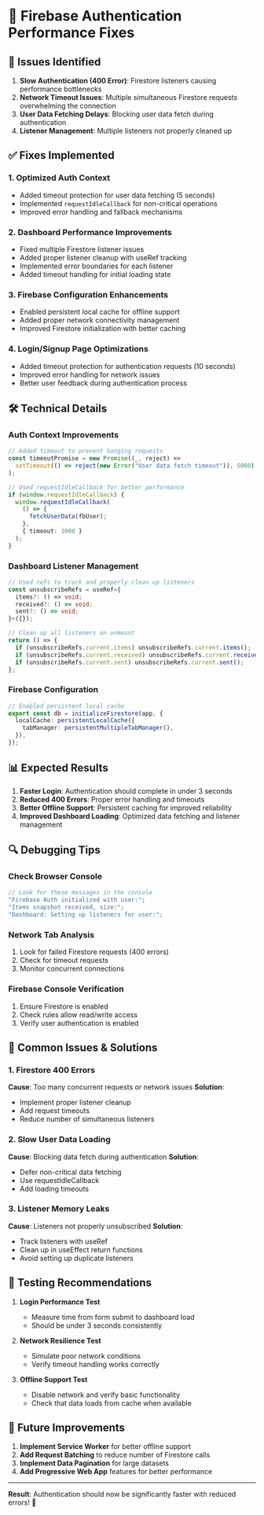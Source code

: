 # 🔐 Firebase Authentication Performance Fixes

## 🎯 Issues Identified

1. **Slow Authentication (400 Error)**: Firestore listeners causing performance bottlenecks
2. **Network Timeout Issues**: Multiple simultaneous Firestore requests overwhelming the connection
3. **User Data Fetching Delays**: Blocking user data fetch during authentication
4. **Listener Management**: Multiple listeners not properly cleaned up

## ✅ Fixes Implemented

### 1. **Optimized Auth Context**

- Added timeout protection for user data fetching (5 seconds)
- Implemented `requestIdleCallback` for non-critical operations
- Improved error handling and fallback mechanisms

### 2. **Dashboard Performance Improvements**

- Fixed multiple Firestore listener issues
- Added proper listener cleanup with useRef tracking
- Implemented error boundaries for each listener
- Added timeout handling for initial loading state

### 3. **Firebase Configuration Enhancements**

- Enabled persistent local cache for offline support
- Added proper network connectivity management
- Improved Firestore initialization with better caching

### 4. **Login/Signup Page Optimizations**

- Added timeout protection for authentication requests (10 seconds)
- Improved error handling for network issues
- Better user feedback during authentication process

## 🛠️ Technical Details

### Auth Context Improvements

```typescript
// Added timeout to prevent hanging requests
const timeoutPromise = new Promise((_, reject) =>
  setTimeout(() => reject(new Error("User data fetch timeout")), 5000)
);

// Used requestIdleCallback for better performance
if (window.requestIdleCallback) {
  window.requestIdleCallback(
    () => {
      fetchUserData(fbUser);
    },
    { timeout: 1000 }
  );
}
```

### Dashboard Listener Management

```typescript
// Used refs to track and properly clean up listeners
const unsubscribeRefs = useRef<{
  items?: () => void;
  received?: () => void;
  sent?: () => void;
}>({});

// Clean up all listeners on unmount
return () => {
  if (unsubscribeRefs.current.items) unsubscribeRefs.current.items();
  if (unsubscribeRefs.current.received) unsubscribeRefs.current.received();
  if (unsubscribeRefs.current.sent) unsubscribeRefs.current.sent();
};
```

### Firebase Configuration

```typescript
// Enabled persistent local cache
export const db = initializeFirestore(app, {
  localCache: persistentLocalCache({
    tabManager: persistentMultipleTabManager(),
  }),
});
```

## 📊 Expected Results

1. **Faster Login**: Authentication should complete in under 3 seconds
2. **Reduced 400 Errors**: Proper error handling and timeouts
3. **Better Offline Support**: Persistent caching for improved reliability
4. **Improved Dashboard Loading**: Optimized data fetching and listener management

## 🔍 Debugging Tips

### Check Browser Console

```javascript
// Look for these messages in the console
"Firebase Auth initialized with user:";
"Items snapshot received, size:";
"Dashboard: Setting up listeners for user:";
```

### Network Tab Analysis

1. Look for failed Firestore requests (400 errors)
2. Check for timeout requests
3. Monitor concurrent connections

### Firebase Console Verification

1. Ensure Firestore is enabled
2. Check rules allow read/write access
3. Verify user authentication is enabled

## 🚨 Common Issues & Solutions

### 1. **Firestore 400 Errors**

**Cause**: Too many concurrent requests or network issues
**Solution**:

- Implement proper listener cleanup
- Add request timeouts
- Reduce number of simultaneous listeners

### 2. **Slow User Data Loading**

**Cause**: Blocking data fetch during authentication
**Solution**:

- Defer non-critical data fetching
- Use requestIdleCallback
- Add loading timeouts

### 3. **Listener Memory Leaks**

**Cause**: Listeners not properly unsubscribed
**Solution**:

- Track listeners with useRef
- Clean up in useEffect return functions
- Avoid setting up duplicate listeners

## 🧪 Testing Recommendations

1. **Login Performance Test**

   - Measure time from form submit to dashboard load
   - Should be under 3 seconds consistently

2. **Network Resilience Test**

   - Simulate poor network conditions
   - Verify timeout handling works correctly

3. **Offline Support Test**
   - Disable network and verify basic functionality
   - Check that data loads from cache when available

## 🔄 Future Improvements

1. **Implement Service Worker** for better offline support
2. **Add Request Batching** to reduce number of Firestore calls
3. **Implement Data Pagination** for large datasets
4. **Add Progressive Web App** features for better performance

---

**Result**: Authentication should now be significantly faster with reduced errors! 🚀
